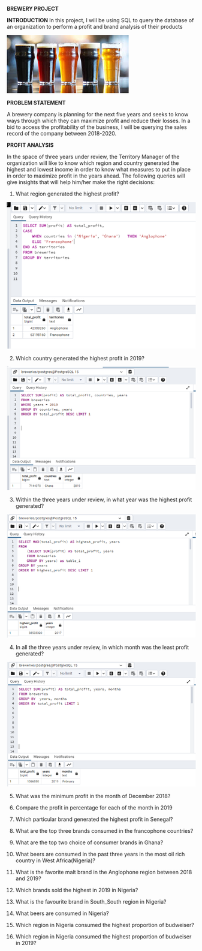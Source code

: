 **BREWERY PROJECT**

**INTRODUCTION**
In this project, I will be using SQL to query the database of an organization to perform a profit and brand analysis of their products

![](drinks.jpg)


**PROBLEM STATEMENT**

A brewery company is planning for the next five years and seeks to know ways through which they can maximize profit and reduce their losses. In a bid to access the profitability of the business, I will be querying the sales record of the company between 2018-2020.

**PROFIT ANALYSIS**

In the space of three years under review, the Territory Manager of the organization will like to know which region and country generated the highest and lowest income in order to know what measures to put in place in order to maximize profit in the years ahead.
The following queries will give insights that will help him/her make the right decisions:

1. What region generated the highest profit?

![](Regional_Sales.png)



2. Which country generated the highest profit in 2019?

![](Highest_Profit_2019.png)



3. Within the three years under review, in what year was the highest profit generated?

![](Year_Highest_Income.png)



4. In all the three years under review, in which month was the least profit generated?
 
![](Least_Sales_Month.png)



5. What was the minimum profit in the month of December 2018?
7. Compare the profit in percentage for each of the month in 2019
8. Which particular brand generated the highest profit in Senegal?




1. What are the top three brands consumed in the francophone countries?
3. What are the top two choice of consumer brands in Ghana?
4. What beers are consumed in the past three years in the most oil rich country in West Africa(Nigeria)?
5. What is the favorite malt brand in the Anglophone region between 2018 and 2019?
6. Which brands sold the highest in 2019 in Nigeria?
7. What is the favourite brand in South_South region in Nigeria?
8. What beers are consumed in Nigeria?
9. Which region in Nigeria consumed the highest proportion of budweiser?
10. Which region in Nigeria consumed the highest proportion of budweiser in 2019?





